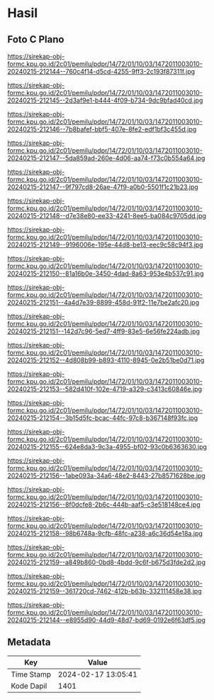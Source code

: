 # Hasil

## Foto C Plano

https://sirekap-obj-formc.kpu.go.id/2c01/pemilu/pdpr/14/72/01/10/03/1472011003010-20240215-212144--760c4f14-d5cd-4255-9ff3-2c193f87311f.jpg

https://sirekap-obj-formc.kpu.go.id/2c01/pemilu/pdpr/14/72/01/10/03/1472011003010-20240215-212145--2d3af9e1-b444-4f09-b734-9dc9bfad40cd.jpg

https://sirekap-obj-formc.kpu.go.id/2c01/pemilu/pdpr/14/72/01/10/03/1472011003010-20240215-212146--7b8bafef-bbf5-407e-8fe2-edf1bf3c455d.jpg

https://sirekap-obj-formc.kpu.go.id/2c01/pemilu/pdpr/14/72/01/10/03/1472011003010-20240215-212147--5da859ad-260e-4d06-aa74-f73c0b554a64.jpg

https://sirekap-obj-formc.kpu.go.id/2c01/pemilu/pdpr/14/72/01/10/03/1472011003010-20240215-212147--9f797cd8-26ae-47f9-a0b0-5501f1c21b23.jpg

https://sirekap-obj-formc.kpu.go.id/2c01/pemilu/pdpr/14/72/01/10/03/1472011003010-20240215-212148--d7e38e80-ee33-4241-8ee5-ba084c9705dd.jpg

https://sirekap-obj-formc.kpu.go.id/2c01/pemilu/pdpr/14/72/01/10/03/1472011003010-20240215-212149--9196006e-195e-44d8-be13-eec9c58c94f3.jpg

https://sirekap-obj-formc.kpu.go.id/2c01/pemilu/pdpr/14/72/01/10/03/1472011003010-20240215-212150--81a16b0e-3450-4dad-8a63-953e4b537c91.jpg

https://sirekap-obj-formc.kpu.go.id/2c01/pemilu/pdpr/14/72/01/10/03/1472011003010-20240215-212151--4a4d7e39-8899-458d-91f2-11e7be2afc20.jpg

https://sirekap-obj-formc.kpu.go.id/2c01/pemilu/pdpr/14/72/01/10/03/1472011003010-20240215-212151--142d7c96-5ed7-4ff9-83e5-6e56fe224adb.jpg

https://sirekap-obj-formc.kpu.go.id/2c01/pemilu/pdpr/14/72/01/10/03/1472011003010-20240215-212152--4d808b99-b893-4110-8945-0e2b51be0d71.jpg

https://sirekap-obj-formc.kpu.go.id/2c01/pemilu/pdpr/14/72/01/10/03/1472011003010-20240215-212153--582d410f-102e-4719-a329-c3413c60846e.jpg

https://sirekap-obj-formc.kpu.go.id/2c01/pemilu/pdpr/14/72/01/10/03/1472011003010-20240215-212154--3b15d5fc-bcac-44fc-97c8-b367148f93fc.jpg

https://sirekap-obj-formc.kpu.go.id/2c01/pemilu/pdpr/14/72/01/10/03/1472011003010-20240215-212155--624e8da3-9c3a-4955-bf02-93c0b6363630.jpg

https://sirekap-obj-formc.kpu.go.id/2c01/pemilu/pdpr/14/72/01/10/03/1472011003010-20240215-212156--1abe093a-34a6-48e2-8443-27b8571628be.jpg

https://sirekap-obj-formc.kpu.go.id/2c01/pemilu/pdpr/14/72/01/10/03/1472011003010-20240215-212156--8f0dcfe8-2b6c-444b-aaf5-c3e518148ce4.jpg

https://sirekap-obj-formc.kpu.go.id/2c01/pemilu/pdpr/14/72/01/10/03/1472011003010-20240215-212158--98b6748a-9cfb-48fc-a238-a6c36d54e18a.jpg

https://sirekap-obj-formc.kpu.go.id/2c01/pemilu/pdpr/14/72/01/10/03/1472011003010-20240215-212159--a849b860-0bd8-4bdd-9c6f-b675d3fde2d2.jpg

https://sirekap-obj-formc.kpu.go.id/2c01/pemilu/pdpr/14/72/01/10/03/1472011003010-20240215-212159--361720cd-7462-412b-b63b-332111458e38.jpg

https://sirekap-obj-formc.kpu.go.id/2c01/pemilu/pdpr/14/72/01/10/03/1472011003010-20240215-212144--e8955d90-44d9-48d7-bd69-0192e6f63df5.jpg


## Metadata

| Key        | Value               |
| ---------- | ------------------- |
| Time Stamp | 2024-02-17 13:05:41 |
| Kode Dapil | 1401                |




